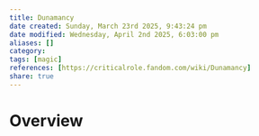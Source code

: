 ```yaml
---
title: Dunamancy
date created: Sunday, March 23rd 2025, 9:43:24 pm
date modified: Wednesday, April 2nd 2025, 6:03:00 pm
aliases: []
category: 
tags: [magic]
references: [https://criticalrole.fandom.com/wiki/Dunamancy]
share: true
---
```


# Overview
